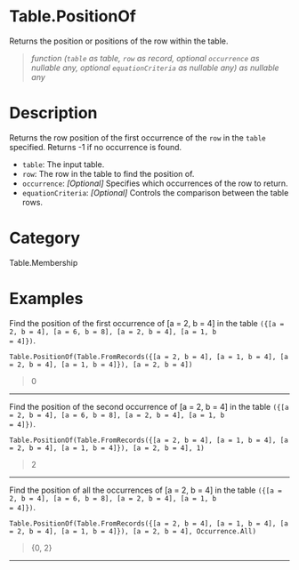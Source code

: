 ﻿# Table.PositionOf
Returns the position or positions of the row within the table.
> _function (<code>table</code> as table, <code>row</code> as record, optional <code>occurrence</code> as nullable any, optional <code>equationCriteria</code> as nullable any) as nullable any_
# Description 
Returns the row position of the first occurrence of the <code>row</code> in the <code>table</code> specified. Returns -1 if no occurrence is found.  
    <ul>
       <li><code>table</code>: The input table.</li>
       <li><code>row</code>: The row in the table to find the position of.</li>
       <li><code>occurrence</code>: <i>[Optional]</i> Specifies which occurrences of the row to return.</li>
       <li><code>equationCriteria</code>: <i>[Optional]</i> Controls the comparison between the table rows.</li>
    </ul>
    
# Category 
Table.Membership
# Examples 
Find the position of the first occurrence of [a = 2, b = 4] in the table <code>({[a = 2, b = 4], [a = 6, b = 8], [a = 2, b = 4], [a = 1, b = 4]})</code>.
```
Table.PositionOf(Table.FromRecords({[a = 2, b = 4], [a = 1, b = 4], [a = 2, b = 4], [a = 1, b = 4]}), [a = 2, b = 4])
```
> 0
***
Find the position of the second occurrence of [a = 2, b = 4] in the table <code>({[a = 2, b = 4], [a = 6, b = 8], [a = 2, b = 4], [a = 1, b = 4]})</code>.
```
Table.PositionOf(Table.FromRecords({[a = 2, b = 4], [a = 1, b = 4], [a = 2, b = 4], [a = 1, b = 4]}), [a = 2, b = 4], 1)
```
> 2
***
Find the position of all the occurrences of [a = 2, b = 4] in the table <code>({[a = 2, b = 4], [a = 6, b = 8], [a = 2, b = 4], [a = 1, b = 4]})</code>.
```
Table.PositionOf(Table.FromRecords({[a = 2, b = 4], [a = 1, b = 4], [a = 2, b = 4], [a = 1, b = 4]}), [a = 2, b = 4], Occurrence.All)
```
> {0, 2}
***
